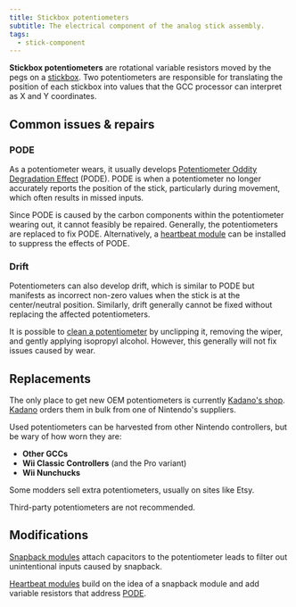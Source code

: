 ```yaml
---
title: Stickbox potentiometers
subtitle: The electrical component of the analog stick assembly.
tags:
  - stick-component
---
```


**Stickbox potentiometers** are rotational variable resistors moved by the pegs on a [stickbox](/analog-sticks/stick-components/stickboxes). Two potentiometers are responsible for translating the position of each stickbox into values that the GCC processor can interpret as X and Y coordinates.

## Common issues & repairs

### PODE

As a potentiometer wears, it usually develops [Potentiometer Oddity Degradation Effect](/analog-sticks/pode) (PODE). PODE is when a potentiometer no longer accurately reports the position of the stick, particularly during movement, which often results in missed inputs.

Since PODE is caused by the carbon components within the potentiometer wearing out, it cannot feasibly be repaired. Generally, the potentiometers are replaced to fix PODE. Alternatively, a [heartbeat module](/analog-sticks/stick-mods/heartbeat-module) can be installed to suppress the effects of PODE.

### Drift

Potentiometers can also develop drift, which is similar to PODE but manifests as incorrect non-zero values when the stick is at the center/neutral position. Similarly, drift generally cannot be fixed without replacing the affected potentiometers.

It is possible to [clean a potentiometer](https://www.youtube.com/watch?v=lPJ2ST9vTfQ) by unclipping it, removing the wiper, and gently applying isopropyl alcohol. However, this generally will not fix issues caused by wear.

## Replacements

The only place to get new OEM potentiometers is currently [Kadano's shop](https://kadano.biz). [Kadano](https://dol-003.info/modders/kadano) orders them in bulk from one of Nintendo's suppliers.

Used potentiometers can be harvested from other Nintendo controllers, but be wary of how worn they are:

- **Other GCCs**
- **Wii Classic Controllers** (and the Pro variant)
- **Wii Nunchucks**

Some modders sell extra potentiometers, usually on sites like Etsy.

Third-party potentiometers are not recommended.

## Modifications

[Snapback modules](/analog-sticks/stick-mods/snapback-module) attach capacitors to the potentiometer leads to filter out unintentional inputs caused by snapback.

[Heartbeat modules](/analog-sticks/stick-mods/heartbeat-module) build on the idea of a snapback module and add variable resistors that address [PODE](/analog-sticks/pode).
